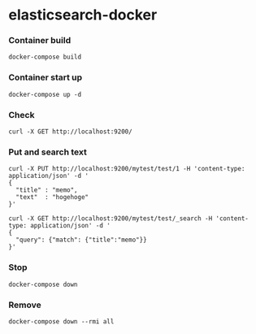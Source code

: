 # elasticsearch-docker

### Container build

```
docker-compose build
```

### Container start up

```
docker-compose up -d
```

### Check 

```
curl -X GET http://localhost:9200/
```

### Put and search text

```
curl -X PUT http://localhost:9200/mytest/test/1 -H 'content-type: application/json' -d '
{
  "title" : "memo",
  "text"  : "hogehoge"
}'
```

```
curl -X GET http://localhost:9200/mytest/test/_search -H 'content-type: application/json' -d '
{
  "query": {"match": {"title":"memo"}}
}'
```

### Stop

```
docker-compose down
```

### Remove

```
docker-compose down --rmi all
```

